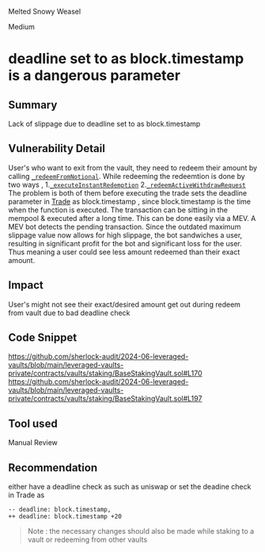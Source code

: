 Melted Snowy Weasel

Medium

# deadline set to as block.timestamp is a dangerous parameter

## Summary
Lack of slippage due to deadline set to as block.timestamp

## Vulnerability Detail
User's who want to exit from the vault, they  need to redeem their amount by calling [`_redeemFromNotional`](https://github.com/sherlock-audit/2024-06-leveraged-vaults/blob/main/leveraged-vaults-private/contracts/vaults/staking/BaseStakingVault.sol#L136).
While redeeming the redeemtion is done by two ways , 
1.[`_executeInstantRedemption`](https://github.com/sherlock-audit/2024-06-leveraged-vaults/blob/main/leveraged-vaults-private/contracts/vaults/staking/BaseStakingVault.sol#L152)
2.[`_redeemActiveWithdrawRequest`](https://github.com/sherlock-audit/2024-06-leveraged-vaults/blob/main/leveraged-vaults-private/contracts/vaults/staking/BaseStakingVault.sol#L157) 
The problem is both of them before executing the trade sets the deadline parameter in [Trade](https://github.com/sherlock-audit/2024-06-leveraged-vaults/blob/main/leveraged-vaults-private/contracts/vaults/staking/BaseStakingVault.sol#L170) as block.timestamp ,  since block.timestamp is the time when the function is executed. The transaction can be sitting in the mempool & executed after a long time.
This can be done easily via a MEV. A MEV bot detects the pending transaction. Since the outdated maximum slippage value now allows for high slippage, the bot sandwiches a user, resulting in significant profit for the bot and significant loss for the user. 
Thus meaning a user could see less amount redeemed than their exact amount.

## Impact
User's might not see their exact/desired amount get out during redeem from vault due to bad deadline check

## Code Snippet
https://github.com/sherlock-audit/2024-06-leveraged-vaults/blob/main/leveraged-vaults-private/contracts/vaults/staking/BaseStakingVault.sol#L170
https://github.com/sherlock-audit/2024-06-leveraged-vaults/blob/main/leveraged-vaults-private/contracts/vaults/staking/BaseStakingVault.sol#L197

## Tool used
Manual Review

## Recommendation
either have a deadline check as such as uniswap
or set the deadine check in Trade as

```solidity
-- deadline: block.timestamp,
++ deadline: block.timestamp +20
 ```

> Note : the necessary changes should also be made while staking to a vault or redeeming from other vaults
